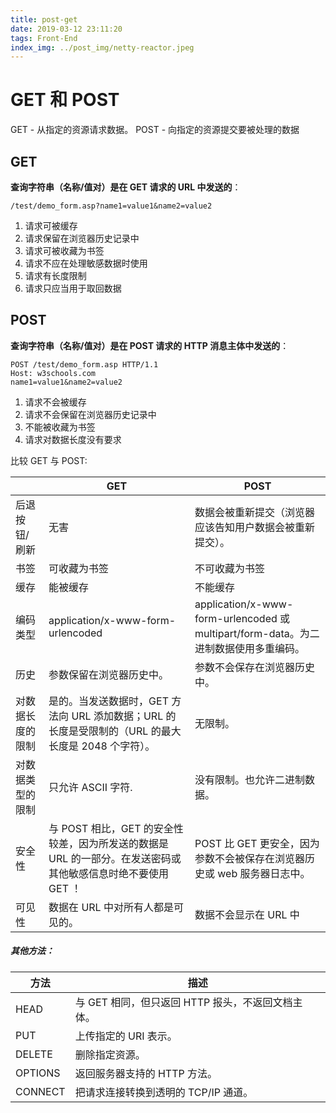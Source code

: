 ```yaml
---
title: post-get
date: 2019-03-12 23:11:20
tags: Front-End
index_img: ../post_img/netty-reactor.jpeg
---
```


# GET 和 POST

GET - 从指定的资源请求数据。
POST - 向指定的资源提交要被处理的数据

## GET

**查询字符串（名称/值对）是在 GET 请求的 URL 中发送的**：

``` http
/test/demo_form.asp?name1=value1&name2=value2
```

 1. 请求可被缓存
 2. 请求保留在浏览器历史记录中
 3. 请求可被收藏为书签
 4. 请求不应在处理敏感数据时使用
 5. 请求有长度限制
 6. 请求只应当用于取回数据

## POST

**查询字符串（名称/值对）是在 POST 请求的 HTTP 消息主体中发送的**：

```http
POST /test/demo_form.asp HTTP/1.1
Host: w3schools.com
name1=value1&name2=value2
```

 1. 请求不会被缓存
 2. 请求不会保留在浏览器历史记录中
 3. 不能被收藏为书签
 4. 请求对数据长度没有要求

比较 GET 与 POST:

|| GET| POST| 
|---|---|---|
|后退按钮/刷新 |无害	|数据会被重新提交（浏览器应该告知用户数据会被重新提交）。|
|书签|	可收藏为书签	|不可收藏为书签|
|缓存|	能被缓存|	不能缓存|
|编码类型 |application/x-www-form-urlencoded	|application/x-www-form-urlencoded 或 multipart/form-data。为二进制数据使用多重编码。|
|历史	|参数保留在浏览器历史中。	|参数不会保存在浏览器历史中。|
|对数据长度的限制|	是的。当发送数据时，GET 方法向 URL 添加数据；URL 的长度是受限制的（URL 的最大长度是 2048 个字符）。|	无限制。|
|对数据类型的限制	|只允许 ASCII 字符.|没有限制。也允许二进制数据。|
|安全性	|与 POST 相比，GET 的安全性较差，因为所发送的数据是 URL 的一部分。在发送密码或其他敏感信息时绝不要使用 GET ！|POST 比 GET 更安全，因为参数不会被保存在浏览器历史或 web 服务器日志中。|
|可见性|	数据在 URL 中对所有人都是可见的。|	数据不会显示在 URL 中|

##### 其他方法：

|方法	|描述|
|---|---|
|HEAD	|与 GET 相同，但只返回 HTTP 报头，不返回文档主体。|
|PUT	|上传指定的 URI 表示。|
|DELETE	|删除指定资源。|
|OPTIONS|	返回服务器支持的 HTTP 方法。|
|CONNECT|	把请求连接转换到透明的 TCP/IP 通道。|
